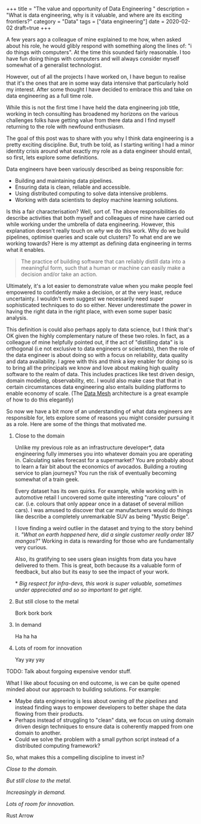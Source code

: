 +++
title = "The value and opportunity of Data Engineering "
description = "What is data engineering, why is it valuable, and where are its exciting frontiers?"
category = "Data"
tags = ["data engineering"]
date = 2020-02-02
draft=true
+++

A few years ago a colleague of mine explained to me how, when asked about his
role, he would glibly respond with something along the lines of: "i do things
with computers". At the time this sounded fairly reasonable. I too have fun
doing things with computers and will always consider myself somewhat of a
generalist technologist.

However, out of all the projects I have worked on, I have begun to realise that
it's the ones that are in some way data intensive that particularly hold my
interest. After some thought I have decided to embrace this and take on data
engineering as a full time role.

While this is not the first time I have held the data engineering job title,
working in tech consulting has broadened my horizons on the various challenges
folks have getting value from there data and I find myself returning to the
role with newfound enthusiasm.

The goal of this post was to share with you why I think data engineering is a
pretty exciting discipline. But, truth be told, as I starting writing I had a
minor identity crisis around what exactly my role as a data engineer should
entail, so first, lets explore some definitions. 

Data engineers have been variously described as being responsible for:

- Building and maintaining data pipelines.
- Ensuring data is clean, reliable and accessible.
- Using distributed computing to solve data intensive problems.
- Working with data scientists to deploy machine learning solutions. 

Is this a fair characterisation? Well, sort of. The above responsibilities do
describe activities that both myself and colleagues of mine have carried out
while working under the umbrella of data engineering. However, this explanation
doesn't really touch on  _why_ we do this work. Why do we build pipelines,
optimise queries and scale out clusters? To what end are we working towards?
Here is my attempt as defining data engineering in terms what it enables.

> The practice of building software that can reliably distill data into a
> meaningful form, such that a human or machine can easily make a decision
> and/or take an action.

Ultimately, it's a lot easier to demonstrate value when you make people feel
empowered to confidently make a decision, or at the very least, reduce
uncertainty. I wouldn't even suggest we necessarily need super sophisticated
techniques to do so either. Never underestimate the power in having the right
data in the right place, with even some super basic analysis.


This definition is could also perhaps apply to data science, but I think that's
OK given the highly complementary nature of these two roles. In fact, as a
colleague of mine helpfully pointed out, if the act of "distilling data" is is
orthogonal (i.e not exclusive to data engineers or scientists), then the role
of the data engineer is about doing so with a focus on reliability, data
quality and data availability. I agree with this and think a key enabler for
doing so is to bring all the principals we know and love about making high
quality software to the realm of data. This includes practices like test driven
design, domain modeling, observability, etc. I would also make case that that
in certain circumstances data engineering also entails building platforms to
enable economy of scale. (The [Data Mesh][1] architecture is a great example of
how to do this elegantly)

So now we have a bit more of an understanding of what data engineers are
responsible for, lets explore some of reasons you might consider pursuing it as
a role. Here are some of the things that motivated me.

1. Close to the domain

   Unlike my previous role as an infrastructure developer\*, data engineering
   fully immerses you into whatever domain you are operating in. Calculating
   sales forecast for a supermarket? You are probably about to learn a fair bit
   about the economics of avocados. Building a routing service to plan
   journeys? You run the risk of eventually becoming somewhat of a train geek.  

   Every dataset has its own quirks. For example, while working with in
   automotive retail I uncovered some quite interesting "rare colours" of car.
   (i.e. colours that only appear once in a dataset of several million cars).
   I was amused to discover that car manufacturers would do things like
   describe a completely unremarkable SUV as being "Mystic Beige".

   I love finding a weird outlier in the dataset and trying to the story behind
   it. _"What on earth happened here, did a single customer really order 187
   mangos?"_ Working in data is rewarding for those who are fundamentally very
   curious.

   Also, its gratifying to see users glean insights from data you have
   delivered to them. This is great, both because its a valuable form of
   feedback, but also but its easy to see the impact of your work.


   \* _Big respect for infra-devs, this work is super valuable, sometimes under
   appreciated and so so important to get right._

2. But still close to the metal

   Bork bork bork

3. In demand

   Ha ha ha

4. Lots of room for innovation

   Yay yay yay

TODO: Talk about forgoing expensive vendor stuff.

What I like about focusing on end outcome, is we can be quite opened minded
about our approach to building solutions. For example:

- Maybe data engineering is less about owning _all the pipelines_ and instead
  finding ways to empower developers to better shape the data flowing from
  their products.
- Perhaps instead of struggling to "clean" data, we focus on using domain
  driven design techniques to ensure data is coherently mapped from one domain
  to another.
- Could we solve the problem with a small python script instead of a
  distributed computing framework?

So, what makes this a compelling discipline to invest in?

*Close to the domain.*

*But still close to the metal.*

*Increasingly in demand.*

*Lots of room for innovation.*

Rust
Arrow


[1]: https://martinfowler.com/articles/data-monolith-to-mesh.html
